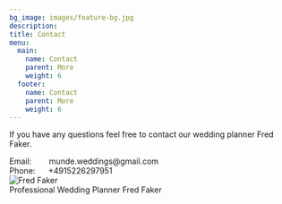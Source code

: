 ```yaml
---
bg_image: images/feature-bg.jpg
description: 
title: Contact
menu:
  main:
    name: Contact
    parent: More
    weight: 6
  footer:
    name: Contact
    parent: More
    weight: 6
---
```


<div class="container">
    <div class="row">
    <div class="col-md-6 col-sm-12">
      <div class="block">
        <p>If you have any questions feel free to contact our wedding planner Fred Faker.</p>
Email: &nbsp;&nbsp;&nbsp;&nbsp; &nbsp; munde.weddings@gmail.com </br>
Phone: &nbsp;&nbsp;&nbsp;&nbsp; +4915226297951 </br>
      </div>
     </div>
     <div class="col-md-5 col-sm-12">
      <div class="block">
        <img src="/images/fred_faker.jpg" class="img-responsive" alt="Fred Faker">
        <figcaption>Professional Wedding Planner Fred Faker</figcaption>
      </div>
    </div>
  </div>
</div>
